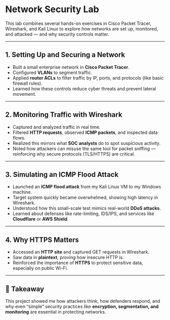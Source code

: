 # Network Security Lab

This lab combines several hands-on exercises in Cisco Packet Tracer, Wireshark, and Kali Linux to explore how networks are set up, monitored, and attacked — and why security controls matter.

---

## 1. Setting Up and Securing a Network
- Built a small enterprise network in **Cisco Packet Tracer**.  
- Configured **VLANs** to segment traffic.  
- Applied **router ACLs** to filter traffic by IP, ports, and protocols (like basic firewall rules).  
- Learned how these controls reduce cyber threats and prevent lateral movement.

---

## 2. Monitoring Traffic with Wireshark
- Captured and analyzed traffic in real time.  
- Filtered **HTTP requests**, observed **ICMP packets**, and inspected data flows.  
- Realized this mirrors what **SOC analysts** do to spot suspicious activity.  
- Noted how attackers can misuse the same tool for packet sniffing — reinforcing why secure protocols (TLS/HTTPS) are critical.

---

## 3. Simulating an ICMP Flood Attack
- Launched an **ICMP flood attack** from my Kali Linux VM to my Windows machine.  
- Target system quickly became overwhelmed, showing high latency in Wireshark.  
- Understood how this small-scale test mimics real-world **DDoS attacks**.  
- Learned about defenses like rate-limiting, IDS/IPS, and services like **Cloudflare** or **AWS Shield**.

---

## 4. Why HTTPS Matters
- Accessed an **HTTP site** and captured GET requests in Wireshark.  
- Saw data in **plaintext**, proving how insecure HTTP is.  
- Reinforced the importance of **HTTPS** to protect sensitive data, especially on public Wi-Fi.

---

## 📝 Takeaway
This project showed me how attackers think, how defenders respond, and why even “simple” security practices like **encryption, segmentation, and monitoring** are essential in protecting networks.
